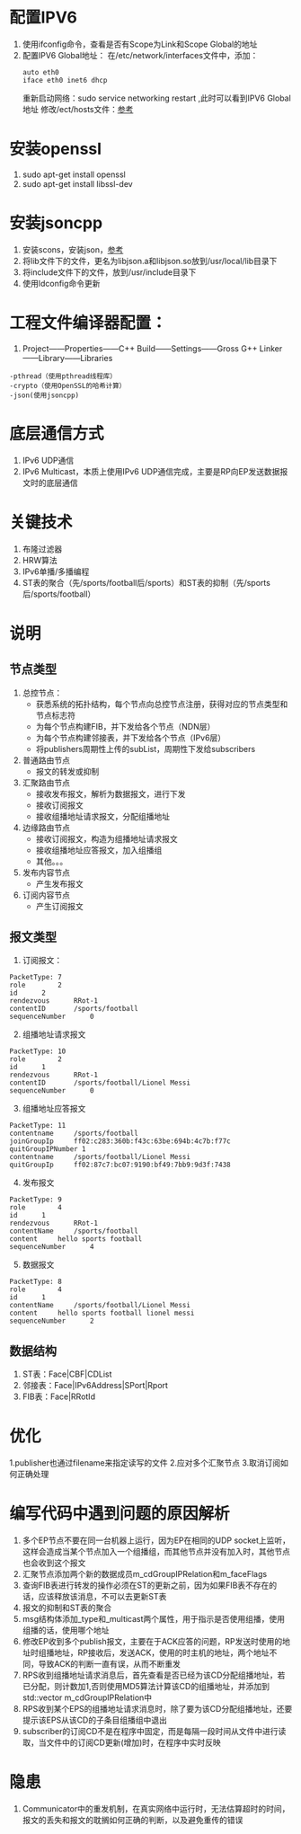 # 配置IPV6
1. 使用ifconfig命令，查看是否有Scope为Link和Scope Global的地址
2. 配置IPV6 Global地址：
	在/etc/network/interfaces文件中，添加：
	```
	auto eth0
	iface eth0 inet6 dhcp
	```
	重新启动网络：sudo service networking restart ,此时可以看到IPV6 Global地址
	修改/ect/hosts文件：[参考](http://blog.mythsman.com/?p=2677)
	
# 安装openssl
1. sudo apt-get install openssl 
2. sudo apt-get install libssl-dev

# 安装jsoncpp
1. 安装scons，安装json，[参考](http://blog.csdn.net/khalily/article/details/8844546)
2. 将lib文件下的文件，更名为libjson.a和libjson.so放到/usr/local/lib目录下
3. 将include文件下的文件，放到/usr/include目录下
4. 使用ldconfig命令更新
	
# 工程文件编译器配置：
1. Project——Properties——C++  Build——Settings——Gross G++ Linker——Library——Libraries
```
-pthread（使用pthread线程库）
-crypto（使用OpenSSL的哈希计算）
-json(使用jsoncpp)
```

# 底层通信方式
1. IPv6 UDP通信
2. IPv6 Multicast，本质上使用IPv6 UDP通信完成，主要是RP向EP发送数据报文时的底层通信
 
# 关键技术
1. 布隆过滤器
2. HRW算法
3. IPv6单播/多播编程
4. ST表的聚合（先/sports/football后/sports）和ST表的抑制（先/sports后/sports/football）

# 说明
## 节点类型
1. 总控节点：
	- 获悉系统的拓扑结构，每个节点向总控节点注册，获得对应的节点类型和节点标志符
	- 为每个节点构建FIB，并下发给各个节点（NDN层）
	- 为每个节点构建邻接表，并下发给各个节点（IPv6层）
	- 将publishers周期性上传的subList，周期性下发给subscribers
2. 普通路由节点
	- 报文的转发或抑制
3. 汇聚路由节点
	- 接收发布报文，解析为数据报文，进行下发
	- 接收订阅报文
	- 接收组播地址请求报文，分配组播地址
4. 边缘路由节点
	- 接收订阅报文，构造为组播地址请求报文
	- 接收组播地址应答报文，加入组播组
	- 其他。。。
5. 发布内容节点
	- 产生发布报文
6. 订阅内容节点
	- 产生订阅报文

## 报文类型
1. 订阅报文：

```
PacketType:	7
role		2
id		2
rendezvous		RRot-1
contentID		/sports/football
sequenceNumber		0

```

2. 组播地址请求报文

```
PacketType:	10
role		2
id		1
rendezvous		RRot-1
contentID		/sports/football/Lionel Messi
sequenceNumber		0

```


3. 组播地址应答报文

```
PacketType:	11
contentname		/sports/football
joinGroupIp		ff02:c283:360b:f43c:63be:694b:4c7b:f77c
quitGroupIPNumber 1
contentname		/sports/football/Lionel Messi
quitGroupIp		ff02:87c7:bc07:9190:bf49:7bb9:9d3f:7438      

```

4. 发布报文

```
PacketType:	9
role		4
id		1
rendezvous		RRot-1
contentName		/sports/football
content		hello sports football
sequenceNumber		4

```


5. 数据报文

```
PacketType:	8
role		4
id		1
contentName		/sports/football/Lionel Messi
content		hello sports football lionel messi 
sequenceNumber		2

```



## 数据结构

1. ST表：Face|CBF|CDList
2. 邻接表：Face|IPv6Address|SPort|Rport
3. FIB表：Face|RRotId


# 优化
1.publisher也通过filename来指定读写的文件
2.应对多个汇聚节点
3.取消订阅如何正确处理

# 编写代码中遇到问题的原因解析
1. 多个EP节点不要在同一台机器上运行，因为EP在相同的UDP socket上监听，这样会造成当某个节点加入一个组播组，而其他节点并没有加入时，其他节点也会收到这个报文
2. 汇聚节点添加两个新的数据成员m_cdGroupIPRelation和m_faceFlags
3. 查询FIB表进行转发的操作必须在ST的更新之前，因为如果FIB表不存在的话，应该释放该消息，不可以去更新ST表
4. 报文的抑制和ST表的聚合
5. msg结构体添加_type和_multicast两个属性，用于指示是否使用组播，使用组播的话，使用哪个地址
6. 修改EP收到多个publish报文，主要在于ACK应答的问题，RP发送时使用的地址时组播地址，RP接收后，发送ACK，使用的时主机的地址，两个地址不同，导致ACK的判断一直有误，从而不断重发
7. RPS收到组播地址请求消息后，首先查看是否已经为该CD分配组播地址，若已分配，则计数加1,否则使用MD5算法计算该CD的组播地址，并添加到std::vector<CDGroupIPRelation> m_cdGroupIPRelation中
8. RPS收到某个EPS的组播地址请求消息时，除了要为该CD分配组播地址，还要提示该EPS从该CD的子条目组播组中退出
9. subscriber的订阅CD不是在程序中固定，而是每隔一段时间从文件中进行读取，当文件中的订阅CD更新(增加)时，在程序中实时反映

# 隐患
1. Communicator中的重发机制，在真实网络中运行时，无法估算超时的时间，报文的丢失和报文的耽搁如何正确的判断，以及避免重传的错误







